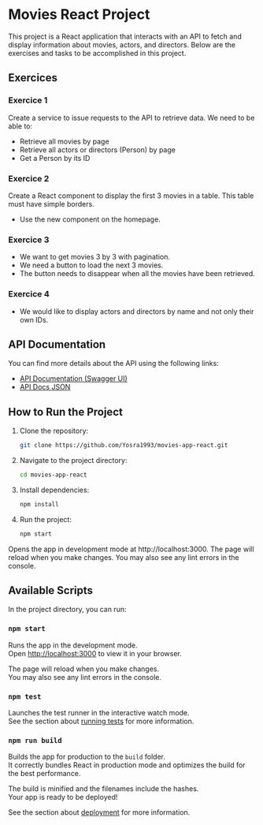 # Movies React Project

This project is a React application that interacts with an API to fetch and display information about movies, actors, and directors. Below are the exercises and tasks to be accomplished in this project.

## Exercices

### Exercice 1

Create a service to issue requests to the API to retrieve data. We need to be able to:

- Retrieve all movies by page
- Retrieve all actors or directors (Person) by page
- Get a Person by its ID

### Exercice 2

Create a React component to display the first 3 movies in a table. This table must have simple borders.

- Use the new component on the homepage.

### Exercice 3

- We want to get movies 3 by 3 with pagination.
- We need a button to load the next 3 movies.
- The button needs to disappear when all the movies have been retrieved.

### Exercice 4

- We would like to display actors and directors by name and not only their own IDs.

## API Documentation

You can find more details about the API using the following links:

- [API Documentation (Swagger UI)](http://ec2-15-237-160-101.eu-west-3.compute.amazonaws.com:8828/swagger-ui/index.html#/kata-controller/findPersonsPaginated)
- [API Docs JSON](http://ec2-15-237-160-101.eu-west-3.compute.amazonaws.com:8828/v3/api-docs)

## How to Run the Project

1. Clone the repository:
   ```bash
   git clone https://github.com/Yosra1993/movies-app-react.git

2. Navigate to the project directory:
   ```bash
   cd movies-app-react

3. Install dependencies:
   ```bash
   npm install

4. Run the project:
   ```bash
   npm start


Opens the app in development mode at http://localhost:3000. The page will reload when you make changes. You may also see any lint errors in the console.

## Available Scripts

In the project directory, you can run:

### `npm start`

Runs the app in the development mode.\
Open [http://localhost:3000](http://localhost:3000) to view it in your browser.

The page will reload when you make changes.\
You may also see any lint errors in the console.

### `npm test`

Launches the test runner in the interactive watch mode.\
See the section about [running tests](https://facebook.github.io/create-react-app/docs/running-tests) for more information.

### `npm run build`

Builds the app for production to the `build` folder.\
It correctly bundles React in production mode and optimizes the build for the best performance.

The build is minified and the filenames include the hashes.\
Your app is ready to be deployed!

See the section about [deployment](https://facebook.github.io/create-react-app/docs/deployment) for more information.

